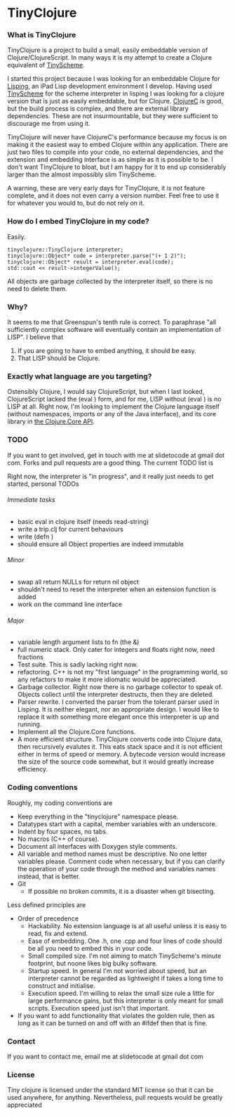 # TinyClojure

### What is TinyClojure

TinyClojure is a project to build a small, easily embeddable version of Clojure/ClojureScript. In many ways it is my attempt to create a Clojure equivalent of [TinyScheme](http://tinyscheme.sourceforge.net/home.html).

I started this project because I was looking for an embeddable Clojure for [Lisping](http://slidetocode.com/), an iPad Lisp development environment I develop.  Having used [TinyScheme](http://tinyscheme.sourceforge.net/home.html) for the scheme interpreter in lisping I was looking for a clojure version that is just as easily embeddable, but for Clojure. [ClojureC](https://github.com/schani/clojurec) is good, but the build process is complex, and there are external library dependencies.  These are not insurmountable, but they were sufficient to discourage me from using it.

TinyClojure will never have ClojureC's performance because my focus is on making it the easiest way to embed Clojure within any application.  There are just two files to compile into your code, no external dependencies, and the extension and embedding interface is as simple as it is possible to be.  I don't want TinyClojure to bloat, but I am happy for it to end up considerably larger than the almost impossibly slim TinyScheme.

A warning, these are very early days for TinyClojure, it is not feature complete, and it does not even carry a version number.  Feel free to use it for whatever you would to, but do not rely on it.

### How do I embed TinyClojure in my code?

Easily.

    tinyclojure::TinyClojure interpreter;
    tinyclojure::Object* code = interpreter.parse("(+ 1 2)");
    tinyclojure::Object* result = interpreter.eval(code);
    std::cout << result->integerValue();
    
All objects are garbage collected by the interpreter itself, so there is no need to delete them.


### Why?

It seems to me that Greenspun's tenth rule is correct.  To paraphrase "all sufficiently complex software will eventually contain an implementation of LISP".  I believe that

1. If you are going to have to embed anything, it should be easy.
2. That LISP should be Clojure.


### Exactly what language are you targeting?

Ostensibly Clojure, I would say ClojureScript, but when I last looked, ClojureScript lacked the (eval ) form, and for me, LISP without (eval ) is no LISP at all.  Right now, I'm looking to implement the Clojure language itself (without namespaces, imports or any of the Java interface), and its core library in [the Clojure.Core API](http://richhickey.github.com/clojure/clojure.core-api.html).

### TODO

If you want to get involved, get in touch with me at slidetocode at gmail dot com.  Forks and pull requests are a good thing.  The current TODO list is

Right now, the interpreter is "in progress", and it really just needs to get started, personal TODOs

###### Immediate tasks
* basic eval in clojure itself (needs read-string)
* write a trip.clj for current behaviours
* write (defn )
* should ensure all Object properties are indeed immutable

###### Minor
* swap all return NULLs for return nil object
* shouldn't need to reset the interpreter when an extension function is added
* work on the command line interface

###### Major
* variable length argument lists to fn (the &)
* full numeric stack.  Only cater for integers and floats right now, need fractions
* Test suite.  This is sadly lacking right now.
* refactoring.  C++ is not my "first language" in the programming world, so any refactors to make it more idiomatic would be appreciated.
* Garbage collector.  Right now there is no garbage collector to speak of.  Objects collect until the interpreter destructs, then they are deleted.
* Parser rewrite.  I converted the parser from the tolerant parser used in Lisping.  It is neither elegant, nor an appropriate design.  I would like to replace it with something more elegant once this interpreter is up and running.
* Implement all the Clojure.Core functions.
* A more efficient structure.  TinyClojure converts code into Clojure data, then recursively evalutes it.  This eats stack space and it is not efficient either in terms of speed or memory.  A bytecode version would increase the size of the source code somewhat, but it would greatly increase efficiency.


### Coding conventions

Roughly, my coding conventions are

* Keep everything in the "tinyclojure" namespace please.
* Datatypes start with a capital, member variables with an underscore.
* Indent by four spaces, no tabs.
* No macros (C++ of course).
* Document all interfaces with Doxygen style comments.
* All variable and method names must be descriptive.  No one letter variables please.  Comment code when necessary, but if you can clarify the operation of your code through the method and variables names instead, that is better.
* Git
    * If possible no broken commits, it is a disaster when git bisecting.

Less defined principles are

* Order of precedence
    * Hackability.  No extension language is at all useful unless it is easy to read, fix and extend.
    * Ease of embedding.  One .h, one .cpp and four lines of code should be all you need to embed this in your code.
    * Small compiled size.  I'm not aiming to match TinyScheme's minute footprint, but noone likes big bulky software.
    * Startup speed.  In general I'm not worried about speed, but an interpreter cannot be regarded as lightweight if takes a long time to construct and initialise.
    * Execution speed.  I'm willing to relax the small size rule a little for large performance gains, but this interpreter is only meant for small scripts.  Execution speed just isn't that important.
* If you want to add functionality that violates the golden rule, then as long as it can be turned on and off with an #ifdef then that is fine.


### Contact

If you want to contact me, email me at slidetocode at gmail dot com


### License

Tiny clojure is licensed under the standard MIT license so that it can be used anywhere, for anything.  Nevertheless, pull requests would be greatly appreciated